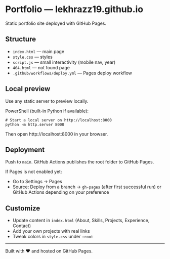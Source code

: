 # Portfolio — lekhrazz19.github.io

Static portfolio site deployed with GitHub Pages.

## Structure
- `index.html` — main page
- `style.css` — styles
- `script.js` — small interactivity (mobile nav, year)
- `404.html` — not found page
- `.github/workflows/deploy.yml` — Pages deploy workflow

## Local preview
Use any static server to preview locally.

PowerShell (built-in Python if available):

```pwsh
# Start a local server on http://localhost:8000
python -m http.server 8000
```

Then open http://localhost:8000 in your browser.

## Deployment
Push to `main`. GitHub Actions publishes the root folder to GitHub Pages.

If Pages is not enabled yet:
- Go to Settings → Pages
- Source: Deploy from a branch → `gh-pages` (after first successful run) or GitHub Actions depending on your preference

## Customize
- Update content in `index.html` (About, Skills, Projects, Experience, Contact)
- Add your own projects with real links
- Tweak colors in `style.css` under `:root`

---
Built with ❤️ and hosted on GitHub Pages.